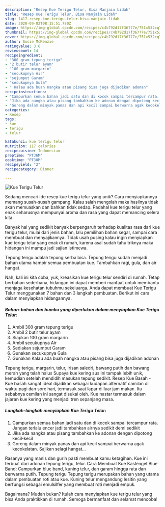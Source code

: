 ```yaml
---
description: "Resep Kue Terigu Telur, Bisa Manjain Lidah"
title: "Resep Kue Terigu Telur, Bisa Manjain Lidah"
slug: 1417-resep-kue-terigu-telur-bisa-manjain-lidah
date: 2020-09-02T08:15:51.780Z
image: https://img-global.cpcdn.com/recipes/c4b792d17f36777e/751x532cq70/kue-terigu-telur-foto-resep-utama.jpg
thumbnail: https://img-global.cpcdn.com/recipes/c4b792d17f36777e/751x532cq70/kue-terigu-telur-foto-resep-utama.jpg
cover: https://img-global.cpcdn.com/recipes/c4b792d17f36777e/751x532cq70/kue-terigu-telur-foto-resep-utama.jpg
author: Susie McKenzie
ratingvalue: 3.6
reviewcount: 14
recipeingredient:
- "300 gram tepung terigu"
- "2 butir telur ayam"
- "100 gram margarin"
- "secukupnya Air"
- "sejumput Garam"
- "secukupnya Gula"
- " Kalau ada buah nangka atau pisang bisa juga dijadikan adonan"
recipeinstructions:
- "Campurkan semua bahan jadi satu dan di kocok sampai tercampur rata. Jangan terlalu encer jadi tambahkan airnya sedikit demi sedikit"
- "Jika ada nangka atau pisang tambahkan ke adonan dengan dipotong kecil-kecil"
- "Goreng dalam minyak panas dan api kecil sampai berwarna agak kecokelatan. Sajikan selagi hangat..."
categories:
- Resep
tags:
- kue
- terigu
- telur

katakunci: kue terigu telur 
nutrition: 117 calories
recipecuisine: Indonesian
preptime: "PT36M"
cooktime: "PT30M"
recipeyield: "2"
recipecategory: Dinner

---
```



![Kue Terigu Telur](https://img-global.cpcdn.com/recipes/c4b792d17f36777e/751x532cq70/kue-terigu-telur-foto-resep-utama.jpg)

Sedang mencari ide resep kue terigu telur yang unik? Cara menyiapkannya memang susah-susah gampang. Kalau salah mengolah maka hasilnya tidak akan memuaskan dan bahkan tidak sedap. Padahal kue terigu telur yang enak seharusnya mempunyai aroma dan rasa yang dapat memancing selera kita.

Banyak hal yang sedikit banyak berpengaruh terhadap kualitas rasa dari kue terigu telur, mulai dari jenis bahan, lalu pemilihan bahan segar, sampai cara membuat dan menyajikannya. Tidak usah pusing kalau ingin menyiapkan kue terigu telur yang enak di rumah, karena asal sudah tahu triknya maka hidangan ini mampu jadi sajian istimewa.

Tepung terigu adalah tepung serba bisa. Tepung terigu sudah menjadi bahan utama hampir semua pembuatan kue. Tambahkan ragi, gula, dan air hangat.


Nah, kali ini kita coba, yuk, kreasikan kue terigu telur sendiri di rumah. Tetap berbahan sederhana, hidangan ini dapat memberi manfaat untuk membantu menjaga kesehatan tubuhmu sekeluarga. Anda dapat membuat Kue Terigu Telur menggunakan 7 bahan dan 3 langkah pembuatan. Berikut ini cara dalam menyiapkan hidangannya.

<!--inarticleads1-->

##### Bahan-bahan dan bumbu yang diperlukan dalam menyiapkan Kue Terigu Telur:

1. Ambil 300 gram tepung terigu
1. Ambil 2 butir telur ayam
1. Siapkan 100 gram margarin
1. Ambil secukupnya Air
1. Sediakan sejumput Garam
1. Gunakan secukupnya Gula
1. Gunakan  Kalau ada buah nangka atau pisang bisa juga dijadikan adonan


Tepung terigu, margarin, telur, irisan saledri, bawang putih dan bawang merah yang telah halus Supaya kue kering sus ini tampak lebih unik, kemudian setelah mendidih masukan tepung sedikit. Resep Kue Basah - Kue basah sangat ideal dijadikan sebagai kudapan alternatif camilan di waktu pagi dan sore hari, termasuk saat lapar di luar jam makan. Itu sebabnya cemilan ini sangat disukai oleh. Kue nastar termasuk dalam jajaran kue kering yang menjadi tren sepanjang masa. 

<!--inarticleads2-->

##### Langkah-langkah menyiapkan Kue Terigu Telur:

1. Campurkan semua bahan jadi satu dan di kocok sampai tercampur rata. Jangan terlalu encer jadi tambahkan airnya sedikit demi sedikit
1. Jika ada nangka atau pisang tambahkan ke adonan dengan dipotong kecil-kecil
1. Goreng dalam minyak panas dan api kecil sampai berwarna agak kecokelatan. Sajikan selagi hangat...


Rasanya yang manis dan gurih pasti membuat kamu ketagihan. Kue ini terbuat dari adonan tepung terigu, telur. Cara Membuat Kue Kastengel Blue Band: Campurkan blue band, kuning telur, dan garam hingga rata dan berwarna putih. Tepung terigu Tepung terigu merupakan bahan yang utama dalam pembuatan roti atau kue. Kuning telur mengandung lesitin yang berfungsi sebagai emulsilfer yang membuat roti menjadi empuk. 

Bagaimana? Mudah bukan? Itulah cara menyiapkan kue terigu telur yang bisa Anda praktikkan di rumah. Semoga bermanfaat dan selamat mencoba!
